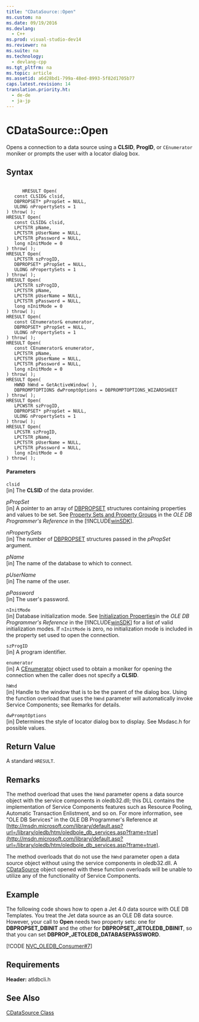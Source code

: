 ```yaml
---
title: "CDataSource::Open"
ms.custom: na
ms.date: 09/19/2016
ms.devlang: 
  - C++
ms.prod: visual-studio-dev14
ms.reviewer: na
ms.suite: na
ms.technology: 
  - devlang-cpp
ms.tgt_pltfrm: na
ms.topic: article
ms.assetid: a6d28bd1-799a-48ed-8993-5f82d1705b77
caps.latest.revision: 14
translation.priority.ht: 
  - de-de
  - ja-jp
---
```

# CDataSource::Open
Opens a connection to a data source using a **CLSID**, **ProgID**, or `CEnumerator` moniker or prompts the user with a locator dialog box.  
  
## Syntax  
  
```  
  
      HRESULT Open(  
   const CLSID& clsid,  
   DBPROPSET* pPropSet = NULL,  
   ULONG nPropertySets = 1   
) throw( );  
HRESULT Open(  
   const CLSID& clsid,  
   LPCTSTR pName,  
   LPCTSTR pUserName = NULL,  
   LPCTSTR pPassword = NULL,  
   long nInitMode = 0   
) throw( );  
HRESULT Open(  
   LPCTSTR szProgID,  
   DBPROPSET* pPropSet = NULL,  
   ULONG nPropertySets = 1   
) throw( );  
HRESULT Open(  
   LPCTSTR szProgID,  
   LPCTSTR pName,  
   LPCTSTR pUserName = NULL,  
   LPCTSTR pPassword = NULL,  
   long nInitMode = 0   
) throw( );  
HRESULT Open(  
   const CEnumerator& enumerator,  
   DBPROPSET* pPropSet = NULL,  
   ULONG nPropertySets = 1   
) throw( );  
HRESULT Open(  
   const CEnumerator& enumerator,  
   LPCTSTR pName,  
   LPCTSTR pUserName = NULL,  
   LPCTSTR pPassword = NULL,  
   long nInitMode = 0   
) throw( );  
HRESULT Open(  
   HWND hWnd = GetActiveWindow( ),  
   DBPROMPTOPTIONS dwPromptOptions = DBPROMPTOPTIONS_WIZARDSHEET   
) throw( );  
HRESULT Open(   
   LPCWSTR szProgID,   
   DBPROPSET* pPropSet = NULL,   
   ULONG nPropertySets = 1   
) throw( );  
HRESULT Open(   
   LPCSTR szProgID,   
   LPCTSTR pName,   
   LPCTSTR pUserName = NULL,   
   LPCTSTR pPassword = NULL,   
   long nInitMode = 0   
) throw( );  
```  
  
#### Parameters  
 `clsid`  
 [in] The **CLSID** of the data provider.  
  
 *pPropSet*  
 [in] A pointer to an array of [DBPROPSET](https://msdn.microsoft.com/en-us/library/ms714367.aspx) structures containing properties and values to be set. See [Property Sets and Property Groups](https://msdn.microsoft.com/en-us/library/ms713696.aspx) in the *OLE DB Programmer's Reference* in the [!INCLUDE[winSDK](../vs140/includes/winSDK_md.md)].  
  
 *nPropertySets*  
 [in] The number of [DBPROPSET](https://msdn.microsoft.com/en-us/library/ms714367.aspx) structures passed in the *pPropSet* argument.  
  
 *pName*  
 [in] The name of the database to which to connect.  
  
 *pUserName*  
 [in] The name of the user.  
  
 *pPassword*  
 [in] The user's password.  
  
 `nInitMode`  
 [in] Database initialization mode. See [Initialization Properties](https://msdn.microsoft.com/en-us/library/ms723127.aspx)in the *OLE DB Programmer's Reference* in the [!INCLUDE[winSDK](../vs140/includes/winSDK_md.md)] for a list of valid initialization modes. If `nInitMode` is zero, no initialization mode is included in the property set used to open the connection.  
  
 `szProgID`  
 [in] A program identifier.  
  
 `enumerator`  
 [in] A [CEnumerator](../vs140/CEnumerator-Class.md) object used to obtain a moniker for opening the connection when the caller does not specify a **CLSID**.  
  
 `hWnd`  
 [in] Handle to the window that is to be the parent of the dialog box. Using the function overload that uses the `hWnd` parameter will automatically invoke Service Components; see Remarks for details.  
  
 `dwPromptOptions`  
 [in] Determines the style of locator dialog box to display. See Msdasc.h for possible values.  
  
## Return Value  
 A standard `HRESULT`.  
  
## Remarks  
 The method overload that uses the `hWnd` parameter opens a data source object with the service components in oledb32.dll; this DLL contains the implementation of Service Components features such as Resource Pooling, Automatic Transaction Enlistment, and so on. For more information, see "OLE DB Services" in the OLE DB Programmer's Reference at [http://msdn.microsoft.com/library/default.asp?url=/library/oledb/htm/oledbole_db_services.asp?frame=true](http://msdn.microsoft.com/library/default.asp?url=/library/oledb/htm/oledbole_db_services.asp?frame=true).  
  
 The method overloads that do not use the `hWnd` parameter open a data source object without using the service components in oledb32.dll. A [CDataSource](../vs140/CDataSource-Class.md) object opened with these function overloads will be unable to utilize any of the functionality of Service Components.  
  
## Example  
 The following code shows how to open a Jet 4.0 data source with OLE DB Templates. You treat the Jet data source as an OLE DB data source. However, your call to **Open** needs two property sets: one for **DBPROPSET_DBINIT** and the other for **DBPROPSET_JETOLEDB_DBINIT**, so that you can set **DBPROP_JETOLEDB_DATABASEPASSWORD**.  
  
 [!CODE [NVC_OLEDB_Consumer#7](../CodeSnippet/VS_Snippets_Cpp/NVC_OLEDB_Consumer#7)]  
  
## Requirements  
 **Header:** atldbcli.h  
  
## See Also  
 [CDataSource Class](../vs140/CDataSource-Class.md)